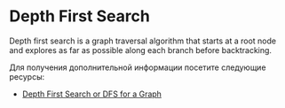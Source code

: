 # Depth First Search

Depth first search is a graph traversal algorithm that starts at a root node and explores as far as possible along each branch before backtracking.

Для получения дополнительной информации посетите следующие ресурсы:

- [Depth First Search or DFS for a Graph](https://www.geeksforgeeks.org/depth-first-search-or-dfs-for-a-graph/?ref=lbp)
